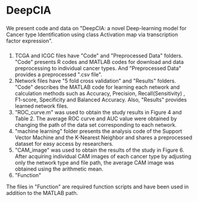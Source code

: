 # DeepCIA
###
We present code and data on "DeepCIA: a novel Deep-learning model for Cancer type Identification using class Activation map via transcription factor expression".

#####
1. TCGA and ICGC files have "Code" and "Preprocessed Data" folders. "Code" presents R codes and MATLAB codes for download and data preprocessing to individual cancer types. And "Preprocessed Data" provides a preprocessed ".csv file".
2. Network files have "5 fold cross validation" and "Results" folders. "Code" describes the MATLAB code for learning each network and calculation methods such as Accuracy, Precision, Recall(Sensitivity) , F1-score, Specificity and Balanced Accuracy. Also, "Results" provides learned network files.
3. "ROC_curve.m" was used to obtain the study results in Figure 4 and Table 2. The average ROC curve and AUC value were obtained by changing the path of the data set corresponding to each network.
4. "machine learning" folder presents the analysis code of the Support Vector Machine and the K-Nearest Neighbor and shares a preprocessed dataset for easy access by researchers.
5. "CAM_image" was used to obtain the results of the study in Figure 6. After acquiring individual CAM images of each cancer type by adjusting only the network type and file path, the average CAM image was obtained using the arithmetic mean.
6. "Function"

The files in "Function" are required function scripts and have been used in addition to the MATLAB path.


